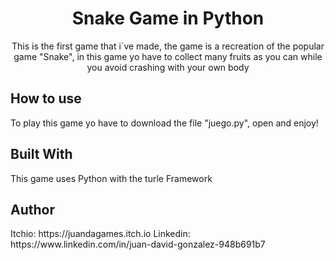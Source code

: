 <h1 align="center"> Snake Game in Python</h1>
<p align="center">This is the first game that i`ve made, the game is a recreation of the popular game "Snake", in this game yo have to collect many fruits as you can while you avoid crashing with your own body</p>

<h2>How to use</h2>
<p>To play this game yo have to download the file "juego.py", open and enjoy!</p>

<h2>Built With</h2>
<p>This game uses Python with the turle Framework</p>

<h2>Author</h2>
Itchio: <a>https://juandagames.itch.io</a>
Linkedin: <a>https://www.linkedin.com/in/juan-david-gonzalez-948b691b7</a>
